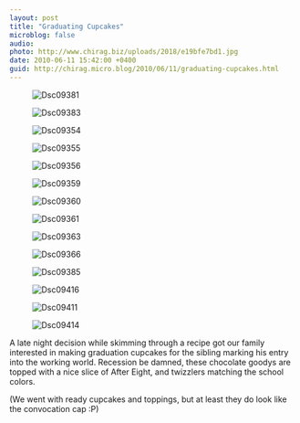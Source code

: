 ```yaml
---
layout: post
title: "Graduating Cupcakes"
microblog: false
audio: 
photo: http://www.chirag.biz/uploads/2018/e19bfe7bd1.jpg
date: 2010-06-11 15:42:00 +0400
guid: http://chirag.micro.blog/2010/06/11/graduating-cupcakes.html
---
```

<figure><img alt="Dsc09381" src="http://www.chirag.biz/uploads/2018/6aca444096.jpg"></figure><figure><img alt="Dsc09383" src="http://www.chirag.biz/uploads/2018/d79af87a51.jpg"></figure><figure><img alt="Dsc09354" src="http://www.chirag.biz/uploads/2018/82b4a5a6d4.jpg"></figure><figure><img alt="Dsc09355" src="http://www.chirag.biz/uploads/2018/63c2db158c.jpg"></figure><figure><img alt="Dsc09356" src="http://www.chirag.biz/uploads/2018/0524e25a02.jpg"></figure><figure><img alt="Dsc09359" src="http://www.chirag.biz/uploads/2018/ce5757e6f0.jpg"></figure><figure><img alt="Dsc09360" src="http://www.chirag.biz/uploads/2018/a3481a30bc.jpg"></figure><figure><img alt="Dsc09361" src="http://www.chirag.biz/uploads/2018/db8176620f.jpg"></figure><figure><img alt="Dsc09363" src="http://www.chirag.biz/uploads/2018/39bc4225bd.jpg"></figure><figure><img alt="Dsc09366" src="http://www.chirag.biz/uploads/2018/972a6443eb.jpg"></figure><figure><img alt="Dsc09385" src="http://www.chirag.biz/uploads/2018/53f85d6a00.jpg"></figure><figure><img alt="Dsc09416" src="http://www.chirag.biz/uploads/2018/17de99e00b.jpg"></figure><figure><img alt="Dsc09411" src="http://www.chirag.biz/uploads/2018/0adf854a46.jpg"></figure><figure><img alt="Dsc09414" src="http://www.chirag.biz/uploads/2018/e19bfe7bd1.jpg"></figure><p>A late night decision while skimming through a recipe got our family interested in making graduation cupcakes for the sibling marking his entry into the working world. Recession be damned, these chocolate goodys are topped with a nice slice of After Eight, and twizzlers matching the school colors.</p>
<p>(We went with ready cupcakes and toppings, but at least they do look like the convocation cap :P)</p>
